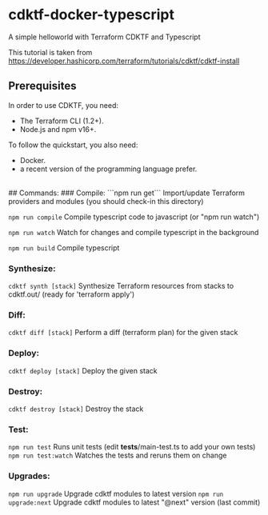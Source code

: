 # cdktf-docker-typescript
A simple helloworld with Terraform CDKTF and Typescript

This tutorial is taken from https://developer.hashicorp.com/terraform/tutorials/cdktf/cdktf-install

## Prerequisites
In order to use CDKTF, you need:

- The Terraform CLI (1.2+).
- Node.js and npm v16+.

To follow the quickstart, you also need:
- Docker.
- a recent version of the programming language prefer.
<br />
## Commands:
### Compile:
```npm run get``` Import/update Terraform providers and modules (you should check-in this directory)

```npm run compile``` Compile typescript code to javascript (or "npm run watch")

```npm run watch``` Watch for changes and compile typescript in the background

```npm run build``` Compile typescript

### Synthesize:
```cdktf synth [stack]```   Synthesize Terraform resources from stacks to cdktf.out/ (ready for 'terraform apply')

### Diff:
```cdktf diff [stack]```    Perform a diff (terraform plan) for the given stack

### Deploy:
```cdktf deploy [stack]```  Deploy the given stack

### Destroy:
```cdktf destroy [stack]``` Destroy the stack

### Test:
```npm run test```        Runs unit tests (edit __tests__/main-test.ts to add your own tests)
```npm run test:watch```  Watches the tests and reruns them on change

### Upgrades:
```npm run upgrade```        Upgrade cdktf modules to latest version
```npm run upgrade:next```   Upgrade cdktf modules to latest "@next" version (last commit)
